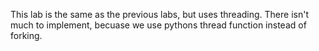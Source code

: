 This lab is the same as the previous labs, but uses threading. 
There isn't much to implement, becuase we use pythons thread function instead of forking.
